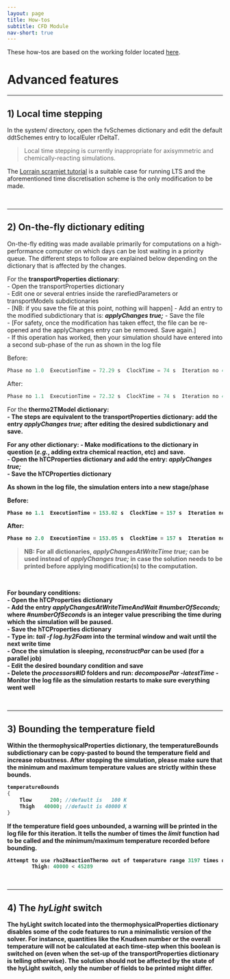 ```yaml
---
layout: page
title: How-tos
subtitle: CFD Module
nav-short: true
---
```


These how-tos are based on the working folder located [here](https://github.com/vincentcasseau/hyStrath/tree/master/run/hyStrath/hy2Foam/genericCase).  

# Advanced features

---  
## 1) Local time stepping
  
In the <dirname>system/</dirname> directory, open the <dict>fvSchemes</dict> dictionary and edit the default <dictkey>ddtSchemes</dictkey> entry to <dictval>localEuler rDeltaT</dictval>.

> Local time stepping is currently inappropriate for axisymmetric and chemically-reacting simulations.  

The [Lorrain scramjet tutorial](https://vincentcasseau.github.io/tutos-hyfoam/#3-lorrain-geometry) is a suitable case for running LTS and the aforementioned time discretisation scheme is the only modification to be made.

<br>

---  
## 2) On-the-fly dictionary editing  

On-the-fly editing was made available primarily for computations on a high-performance computer on which days can be lost waiting in a priority queue. The different steps to follow are explained below depending on the dictionary that is affected by the changes.

For the <strong><dict>transportProperties</dict> dictionary</strong>:  
    - Open the <dict>transportProperties</dict> dictionary  
    - Edit one or several entries inside the <subdict>rarefiedParameters</subdict> or <subdict>transportModels</subdict> subdictionaries  
    - [NB: if you save the file at this point, nothing will happen] 
    - Add an entry to the modified subdictionary that is: _**applyChanges        true;**_
    - Save the file  
    - [For safety, once the modification has taken effect, the file can be re-opened and the <dictkey>applyChanges</dictkey> entry can be removed. Save again.]  
    - If this operation has worked, then your simulation should have entered into a second sub-phase of the run as shown in the log file

Before:  

```c++
Phase no 1.0  ExecutionTime = 72.29 s  ClockTime = 74 s  Iteration no 4504 (0.04 s)
```

After:

```c++
Phase no 1.1  ExecutionTime = 72.32 s  ClockTime = 74 s  Iteration no 4505 (0.03 s)
```

For the <strong><dict>thermo2TModel</dict> dictionary<strong>:  
    - The steps are equivalent to the <dict>transportProperties</dict> dictionary: add the entry _**applyChanges        true;**_ after editing the desired subdictionary and save.  


For **any other dictionary**:
    - Make modifications to the dictionary in question (_e.g._, adding extra chemical reaction, etc) and save.  
    - Open the <dict>hTCProperties</dict> dictionary and add the entry: _**applyChanges        true;**_  
    - Save the <dict>hTCProperties</dict> dictionary  

As shown in the log file, the simulation enters into a new stage/phase

Before:  

```c++
Phase no 1.1  ExecutionTime = 153.02 s  ClockTime = 157 s  Iteration no 9074 (0.03 s)
```

After:

```c++
Phase no 2.0  ExecutionTime = 153.05 s  ClockTime = 157 s  Iteration no 9075 (0.03 s)
```

> NB: For all dictionaries, _**applyChangesAtWriteTime        true;**_ can be used instead of _**applyChanges        true;**_ in case the solution needs to be printed before applying modification(s) to the computation.  

<br>

For **boundary conditions**:  
    - Open the <dict>hTCProperties</dict> dictionary   
    - Add the entry _**applyChangesAtWriteTimeAndWait        #numberOfSeconds;**_ where _**#numberOfSeconds**_ is an integer value prescribing the time during which the simulation will be paused.  
    - Save the <dict>hTCProperties</dict> dictionary   
    - Type in: _tail -f log.hy2Foam_ into the terminal window and wait until the next write time  
    - Once the simulation is sleeping, _reconstructPar_ can be used (for a parallel job)  
    - Edit the desired boundary condition and save  
    - Delete the _processors#ID_ folders and run: _decomposePar -latestTime_ 
    - Monitor the log file as the simulation restarts to make sure everything went well  

<br>

---  
## 3) Bounding the temperature field

Within the <dict>thermophysicalProperties</dict> dictionary, the <subdict>temperatureBounds</subdict> subdictionary can be copy-pasted to bound the temperature field and increase robustness. After stopping the simulation, please make sure that the minimum and maximum temperature values are strictly within these bounds.

```c++
temperatureBounds
{
    Tlow      200; //default is   100 K
    Thigh   40000; //default is 40000 K
}
```

If the temperature field goes unbounded, a warning will be printed in the log file for this iteration. It tells the number of times the _limit_ function had to be called and the minimum/maximum temperature recorded before bounding.

```c++
Attempt to use rho2ReactionThermo out of temperature range 3197 times during this iteration.
		Thigh: 40000 < 45289
```

<br>

---  
## 4) The _hyLight_ switch

The <dictkey>hyLight</dictkey> switch located into the <dict>thermophysicalProperties</dict> dictionary disables some of the code features to run a minimalistic version of the solver. For instance, quantities like the Knudsen number or the overall temperature will not be calculated at each time-step when this boolean is switched <dictkey>on</dictkey> (even when the set-up of the <dict>transportProperties</dict> dictionary is telling otherwise). The solution should not be affected by the state of the <dictkey>hyLight</dictkey> switch, only the number of fields to be printed might differ.
